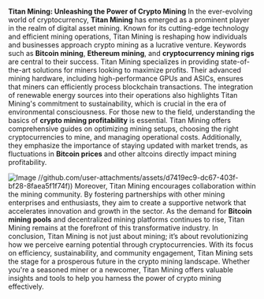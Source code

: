 **Titan Mining: Unleashing the Power of Crypto Mining**
In the ever-evolving world of cryptocurrency, **Titan Mining** has emerged as a prominent player in the realm of digital asset mining. Known for its cutting-edge technology and efficient mining operations, Titan Mining is reshaping how individuals and businesses approach crypto mining as a lucrative venture. Keywords such as **Bitcoin mining**, **Ethereum mining**, and **cryptocurrency mining rigs** are central to their success.
Titan Mining specializes in providing state-of-the-art solutions for miners looking to maximize profits. Their advanced mining hardware, including high-performance GPUs and ASICs, ensures that miners can efficiently process blockchain transactions. The integration of renewable energy sources into their operations also highlights Titan Mining's commitment to sustainability, which is crucial in the era of environmental consciousness.
For those new to the field, understanding the basics of **crypto mining profitability** is essential. Titan Mining offers comprehensive guides on optimizing mining setups, choosing the right cryptocurrencies to mine, and managing operational costs. Additionally, they emphasize the importance of staying updated with market trends, as fluctuations in **Bitcoin prices** and other altcoins directly impact mining profitability.

![Image](https://github.com/user-attachments/assets/d7419ec9-dc67-403f-bf28-8faea5f1f74f)
 //github.com/user-attachments/assets/d7419ec9-dc67-403f-bf28-8faea5f1f74f))
Moreover, Titan Mining encourages collaboration within the mining community. By fostering partnerships with other mining enterprises and enthusiasts, they aim to create a supportive network that accelerates innovation and growth in the sector. As the demand for **Bitcoin mining pools** and decentralized mining platforms continues to rise, Titan Mining remains at the forefront of this transformative industry.
In conclusion, Titan Mining is not just about mining; it’s about revolutionizing how we perceive earning potential through cryptocurrencies. With its focus on efficiency, sustainability, and community engagement, Titan Mining sets the stage for a prosperous future in the crypto mining landscape. Whether you're a seasoned miner or a newcomer, Titan Mining offers valuable insights and tools to help you harness the power of crypto mining effectively.
